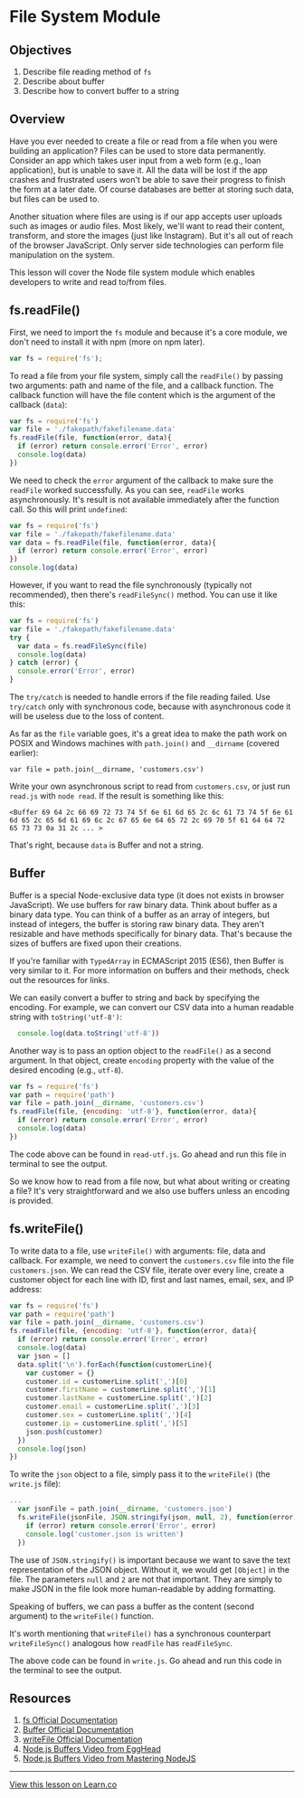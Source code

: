 # File System Module

## Objectives

1. Describe file reading method of `fs`
1. Describe about buffer
1. Describe how to convert buffer to a string

## Overview

Have you ever needed to create a file or read from a file when you were building an application? Files can be used to store data permanently. Consider an app which takes user input from a web form (e.g., loan application), but is unable to save it. All the data will be lost if the app crashes and frustrated users won't be able to save their progress to finish the form at a later date. Of course databases are better at storing such data, but files can be used to. 

Another situation where files are using is if our app accepts user uploads such as images or audio files. Most likely, we'll want to read their content, transform, and store the images (just like Instagram). But it's all out of reach of the browser JavaScript. Only server side technologies can perform file manipulation on the system.

This lesson will cover the Node file system module which enables developers to write and read to/from files.

## fs.readFile()

First, we need to import the `fs` module and because it's a core module, we don't need to install it with npm (more on npm later).

```js
var fs = require('fs');
```

To read a file from your file system, simply call the `readFile()` by passing two arguments: path and name of the file, and a callback function. The callback function will have the file content which is the argument of the callback (`data`):

```js
var fs = require('fs')
var file = './fakepath/fakefilename.data'
fs.readFile(file, function(error, data){
  if (error) return console.error('Error', error)
  console.log(data)
})
```

We need to check the `error` argument of the callback to make sure the `readFile` worked successfully. As you can see, `readFile` works asynchronously. It's result is not available immediately after the function call. So this will print `undefined`:

```js
var fs = require('fs')
var file = './fakepath/fakefilename.data'
var data = fs.readFile(file, function(error, data){
  if (error) return console.error('Error', error)
})
console.log(data)
```

However, if you want to read the file synchronously (typically not recommended), then there's `readFileSync()` method. You can use it like this:

```js
var fs = require('fs')
var file = './fakepath/fakefilename.data'
try {
  var data = fs.readFileSync(file)
  console.log(data)
} catch (error) {
  console.error('Error', error)
}
```

The `try/catch` is needed to handle errors if the file reading failed. Use `try/catch` only with synchronous code, because with asynchronous code it will be useless due to the loss of content.

As far as the `file` variable goes, it's a great idea to make the path work on POSIX and Windows machines with `path.join()` and `__dirname` (covered earlier):

```
var file = path.join(__dirname, 'customers.csv')
```

Write your own asynchronous script to read from `customers.csv`, or just run `read.js` with `node read`. If the result is something like this:

```
<Buffer 69 64 2c 66 69 72 73 74 5f 6e 61 6d 65 2c 6c 61 73 74 5f 6e 61 6d 65 2c 65 6d 61 69 6c 2c 67 65 6e 64 65 72 2c 69 70 5f 61 64 64 72 65 73 73 0a 31 2c ... >
```

That's right, because `data` is Buffer and not a string.

## Buffer

Buffer is a special Node-exclusive data type (it does not exists in browser JavaScript). We use buffers for raw binary data. Think about buffer as a binary data type. You can think of a buffer as an array of integers, but instead of integers, the buffer is storing raw binary data. They aren't resizable and have methods specifically for binary data. That's because the sizes of buffers are fixed upon their creations. 

If you're familiar with `TypedArray` in ECMAScript 2015 (ES6), then Buffer is very similar to it. For more information on buffers and their methods, check out the resources for links.

We can easily convert a buffer to string and back by specifying the encoding. For example, we can convert our CSV data into a human readable string with `toString('utf-8')`:

```js
  console.log(data.toString('utf-8'))
```

Another way is to pass an option object to the `readFile()` as a second argument. In that object, create `encoding` property with the value of the desired encoding (e.g., `utf-8`).

```js
var fs = require('fs')
var path = require('path')
var file = path.join(__dirname, 'customers.csv')
fs.readFile(file, {encoding: 'utf-8'}, function(error, data){
  if (error) return console.error('Error', error)
  console.log(data)
})
```
The code above can be found in `read-utf.js`. Go ahead and run this file in terminal to see the output.

So we know how to read from a file now, but what about writing or creating a file? It's very straightforward and we also use buffers unless an encoding is provided.

## fs.writeFile()

To write data to a file, use `writeFile()` with arguments: file, data and callback. For example, we need to convert the `customers.csv` file into the file `customers.json`. We can read the CSV file, iterate over every line, create a customer object for each line with ID, first and last names, email, sex, and IP address:

```js
var fs = require('fs')
var path = require('path')
var file = path.join(__dirname, 'customers.csv')
fs.readFile(file, {encoding: 'utf-8'}, function(error, data){
  if (error) return console.error('Error', error)
  console.log(data)
  var json = []
  data.split('\n').forEach(function(customerLine){
    var customer = {}
    customer.id = customerLine.split(',')[0]
    customer.firstName = customerLine.split(',')[1]
    customer.lastName = customerLine.split(',')[2]
    customer.email = customerLine.split(',')[3]
    customer.sex = customerLine.split(',')[4]
    customer.ip = customerLine.split(',')[5]
    json.push(customer)
  })
  console.log(json)
})
```

To write the `json` object to a file, simply pass it to the `writeFile()` (the `write.js` file):

```js
...
  var jsonFile = path.join(__dirname, 'customers.json')
  fs.writeFile(jsonFile, JSON.stringify(json, null, 2), function(error){
    if (error) return console.error('Error', error)
    console.log('customer.json is written')
  })
```


The use of  `JSON.stringify()` is important because we want to save the text representation of the JSON object. Without it, we would get `[Object]` in the file. The parameters `null` and `2` are not that important. They are simply to make JSON in the file look more human-readable by adding formatting.

Speaking of buffers, we can pass a buffer as the content (second argument) to the `writeFile()` function.

It's worth mentioning that `writeFile()` has a synchronous counterpart `writeFileSync()` analogous how `readFile` has `readFileSync`.

The above code can be found in `write.js`. Go ahead and run this code in the terminal to see the output.

## Resources

1. [fs Official Documentation](https://nodejs.org/api/fs.html)
1. [Buffer Official Documentation](https://nodejs.org/api/buffer.html)
1. [writeFile Official Documentation](https://nodejs.org/api/fs.html#fs_fs_writefile_file_data_options_callback)
1. [Node.js Buffers Video from EggHead](https://egghead.io/lessons/node-js-node-js-buffers)
1. [Node.js Buffers Video from Mastering NodeJS](https://www.youtube.com/watch?v=FVKO8wZNcnI)

---

<a href='https://learn.co/lessons/node-fs' data-visibility='hidden'>View this lesson on Learn.co</a>
